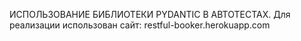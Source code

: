 ИСПОЛЬЗОВАНИЕ БИБЛИОТЕКИ PYDANTIC В АВТОТЕСТАХ.
Для реализации использован сайт: restful-booker.herokuapp.com
